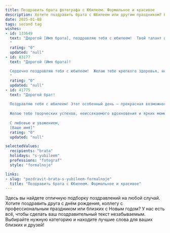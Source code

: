 ```yaml
---
title: Поздравить брата фотографа с Юбилеем. Формальное и красивое
description: Хотите поздравить брата с Юбилеем или другим праздником? Наш ИИ создаст незабываемое поздравление, а вы обязательно выделитесь среди других.  
date: 2025-01-08
tags: second tag
wishes:
- id: 133649
  text: "Дорогой [Имя брата], поздравляю тебя с юбилеем!  Твой талант фотографа, умение запечатлеть прекрасные моменты жизни и передать их неповторимую атмосферу, всегда вызывают восхищение. Желаю тебе дальнейших творческих успехов, вдохновения, новых интересных проектов и, конечно же, счастья и благополучия! С юбилеем!
  "
  rating: "0"
  updated: "null"
- id: 83177
  text: "Дорогой (Имя брата)!
  
  Сердечно поздравляю тебя с юбилеем!  Желаю тебе крепкого здоровья, неиссякаемого вдохновения и новых творческих успехов в твоей  замечательной профессии фотографа. Пусть каждый твой снимок  будет шедевром, воплощающим красоту и уникальность мира.  Пусть  жизнь будет наполнена яркими моментами,  которые ты  сможешь запечатлеть и сохранить на долгие годы. Счастья, благополучия и всего самого наилучшего!
  "
  rating: "0"
  updated: "null"
- id: 41775
  text: "Дорогой брат!
  
  Поздравляю тебя с юбилеем! Этот особенный день – прекрасная возможность отметить твои достижения и вдохновение, которое ты приносишь в мир через свою профессию фотографа. Твое умение запечатлеть красоту мгновения, передать эмоции и рассказывать истории через объектив вызывает восхищение и уважение.
  
  Желаю тебе творческих успехов, неиссякаемого вдохновения и ярких моментов в каждом кадре. Пусть сбываются все мечты, а жизнь дарит удивительные перспективы. Здоровья, счастья и радости в каждом дне!
  
  С любовью и уважением,
  [Ваше имя]"
  rating: "0"
  updated: "null"

selectedValues:
  recipients: "brata"
  holidays: "s-yubileem"
  professions: "fotograf"
  style: "formalnoje"

links:
- slug: "pozdravit-brata-s-yubileem-formalnoje"
  title: "Поздравить брата с Юбилеем. Формальное и красивое"
---
```


Здесь вы найдете отличную подборку поздравлений на любой случай.
Хотите поздравить друга с днём рождения, коллегу с профессиональным праздником или близких с Новым годом? У нас есть всё, чтобы сделать ваш поздравительный текст незабываемым. Выбирайте нужную категорию и находите лучшие слова для ваших близких и друзей!
